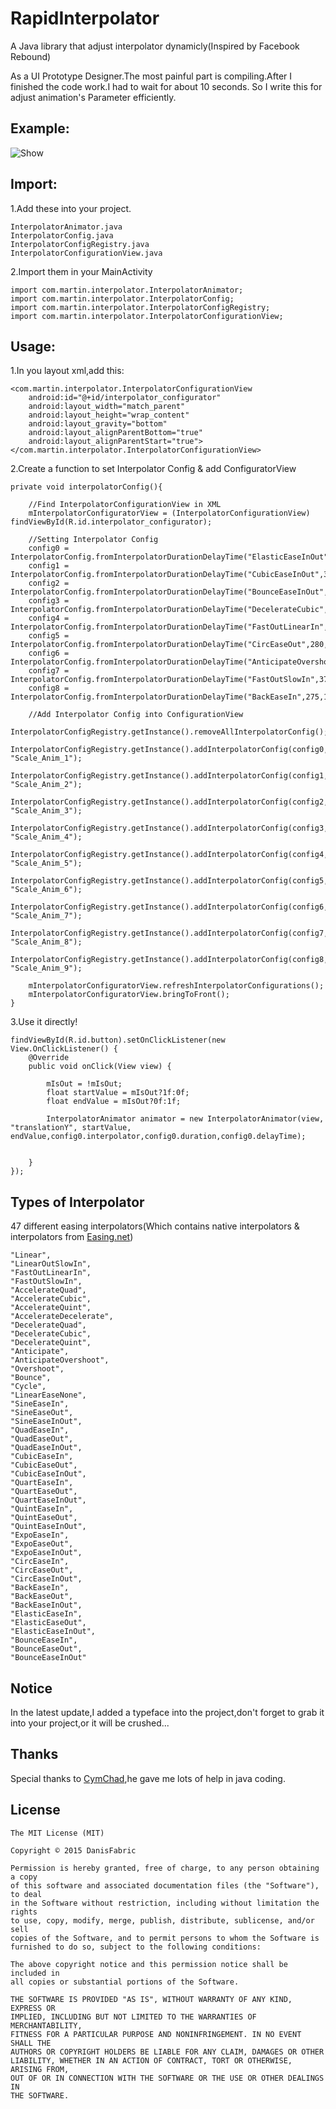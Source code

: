 # RapidInterpolator
A Java library that adjust interpolator dynamicly(Inspired by Facebook Rebound)

As a UI Prototype Designer.The most painful part is compiling.After I finished the code work.I had to wait for about 10 seconds. So I write this for adjust animation's Parameter efficiently.

## Example:
![Show](https://github.com/MartinRGB/RapidInterpolator/blob/master/example.gif?raw=true)

## Import:
1.Add these into your project.
```
InterpolatorAnimator.java
InterpolatorConfig.java
InterpolatorConfigRegistry.java
InterpolatorConfigurationView.java 
```
2.Import them in your MainActivity
```
import com.martin.interpolator.InterpolatorAnimator;
import com.martin.interpolator.InterpolatorConfig;
import com.martin.interpolator.InterpolatorConfigRegistry;
import com.martin.interpolator.InterpolatorConfigurationView;
```

## Usage:
1.In you layout xml,add this:
```
<com.martin.interpolator.InterpolatorConfigurationView
    android:id="@+id/interpolator_configurator"
    android:layout_width="match_parent"
    android:layout_height="wrap_content"
    android:layout_gravity="bottom"
    android:layout_alignParentBottom="true"
    android:layout_alignParentStart="true">
</com.martin.interpolator.InterpolatorConfigurationView>
```
2.Create a function to set Interpolator Config & add ConfiguratorView

```
private void interpolatorConfig(){

    //Find InterpolatorConfigurationView in XML
    mInterpolatorConfiguratorView = (InterpolatorConfigurationView) findViewById(R.id.interpolator_configurator);

    //Setting Interpolator Config
    config0 = InterpolatorConfig.fromInterpolatorDurationDelayTime("ElasticEaseInOut",200,100);
    config1 = InterpolatorConfig.fromInterpolatorDurationDelayTime("CubicEaseInOut",300,150);
    config2 = InterpolatorConfig.fromInterpolatorDurationDelayTime("BounceEaseInOut",420,20);
    config3 = InterpolatorConfig.fromInterpolatorDurationDelayTime("DecelerateCubic",230,120);
    config4 = InterpolatorConfig.fromInterpolatorDurationDelayTime("FastOutLinearIn",320,40);
    config5 = InterpolatorConfig.fromInterpolatorDurationDelayTime("CircEaseOut",280,80);
    config6 = InterpolatorConfig.fromInterpolatorDurationDelayTime("AnticipateOvershoot",250,50);
    config7 = InterpolatorConfig.fromInterpolatorDurationDelayTime("FastOutSlowIn",375,200);
    config8 = InterpolatorConfig.fromInterpolatorDurationDelayTime("BackEaseIn",275,150);

    //Add Interpolator Config into ConfigurationView
    InterpolatorConfigRegistry.getInstance().removeAllInterpolatorConfig();
    InterpolatorConfigRegistry.getInstance().addInterpolatorConfig(config0, "Scale_Anim_1");
    InterpolatorConfigRegistry.getInstance().addInterpolatorConfig(config1, "Scale_Anim_2");
    InterpolatorConfigRegistry.getInstance().addInterpolatorConfig(config2, "Scale_Anim_3");
    InterpolatorConfigRegistry.getInstance().addInterpolatorConfig(config3, "Scale_Anim_4");
    InterpolatorConfigRegistry.getInstance().addInterpolatorConfig(config4, "Scale_Anim_5");
    InterpolatorConfigRegistry.getInstance().addInterpolatorConfig(config5, "Scale_Anim_6");
    InterpolatorConfigRegistry.getInstance().addInterpolatorConfig(config6, "Scale_Anim_7");
    InterpolatorConfigRegistry.getInstance().addInterpolatorConfig(config7, "Scale_Anim_8");
    InterpolatorConfigRegistry.getInstance().addInterpolatorConfig(config8, "Scale_Anim_9");

    mInterpolatorConfiguratorView.refreshInterpolatorConfigurations();
    mInterpolatorConfiguratorView.bringToFront();
}
```

3.Use it directly!
```
findViewById(R.id.button).setOnClickListener(new View.OnClickListener() {
    @Override
    public void onClick(View view) {

        mIsOut = !mIsOut;
        float startValue = mIsOut?1f:0f;
        float endValue = mIsOut?0f:1f;

        InterpolatorAnimator animator = new InterpolatorAnimator(view, "translationY", startValue, endValue,config0.interpolator,config0.duration,config0.delayTime);


    }
});
```

## Types of Interpolator
47 different easing interpolators(Which contains native interpolators & interpolators from [Easing.net](http://easings.net/zh-cn))
```
"Linear",
"LinearOutSlowIn",
"FastOutLinearIn",
"FastOutSlowIn",
"AccelerateQuad",
"AccelerateCubic",
"AccelerateQuint",
"AccelerateDecelerate",
"DecelerateQuad",
"DecelerateCubic",
"DecelerateQuint",
"Anticipate",
"AnticipateOvershoot",
"Overshoot",
"Bounce",
"Cycle",
"LinearEaseNone",
"SineEaseIn",
"SineEaseOut",
"SineEaseInOut",
"QuadEaseIn",
"QuadEaseOut",
"QuadEaseInOut",
"CubicEaseIn",
"CubicEaseOut",
"CubicEaseInOut",
"QuartEaseIn",
"QuartEaseOut",
"QuartEaseInOut",
"QuintEaseIn",
"QuintEaseOut",
"QuintEaseInOut",
"ExpoEaseIn",
"ExpoEaseOut",
"ExpoEaseInOut",
"CircEaseIn",
"CircEaseOut",
"CircEaseInOut",
"BackEaseIn",
"BackEaseOut",
"BackEaseInOut",
"ElasticEaseIn",
"ElasticEaseOut",
"ElasticEaseInOut",
"BounceEaseIn",
"BounceEaseOut",
"BounceEaseInOut"
```

## Notice
In the latest update,I added a typeface into the project,don't forget to grab it into your project,or it will be crushed...

## Thanks
Special thanks to [CymChad](https://github.com/CymChad/BaseRecyclerViewAdapterHelper),he gave me lots of help in java coding.


## License

```
The MIT License (MIT)

Copyright © 2015 DanisFabric

Permission is hereby granted, free of charge, to any person obtaining a copy
of this software and associated documentation files (the "Software"), to deal
in the Software without restriction, including without limitation the rights
to use, copy, modify, merge, publish, distribute, sublicense, and/or sell
copies of the Software, and to permit persons to whom the Software is
furnished to do so, subject to the following conditions:

The above copyright notice and this permission notice shall be included in
all copies or substantial portions of the Software.

THE SOFTWARE IS PROVIDED "AS IS", WITHOUT WARRANTY OF ANY KIND, EXPRESS OR
IMPLIED, INCLUDING BUT NOT LIMITED TO THE WARRANTIES OF MERCHANTABILITY,
FITNESS FOR A PARTICULAR PURPOSE AND NONINFRINGEMENT. IN NO EVENT SHALL THE
AUTHORS OR COPYRIGHT HOLDERS BE LIABLE FOR ANY CLAIM, DAMAGES OR OTHER
LIABILITY, WHETHER IN AN ACTION OF CONTRACT, TORT OR OTHERWISE, ARISING FROM,
OUT OF OR IN CONNECTION WITH THE SOFTWARE OR THE USE OR OTHER DEALINGS IN
THE SOFTWARE.
```

